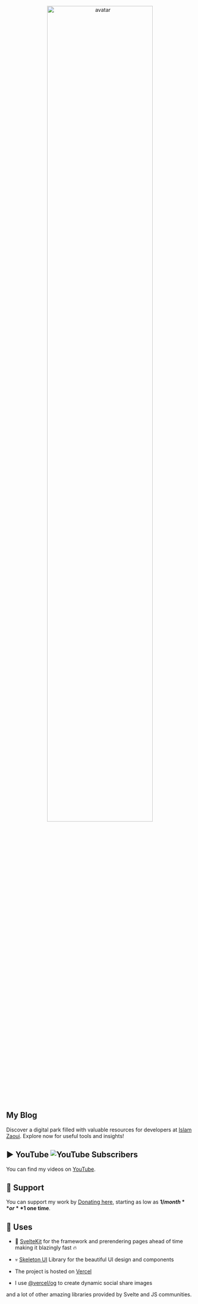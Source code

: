 <br>
<div align="center">
 <img width="75%" src="https://islamzaoui.top/asset/avatar.webp" alt="avatar">
</div>
<br>

## My Blog

Discover a digital park filled with valuable resources for developers at [Islam Zaoui](https://islamzaoui.top/). Explore now for useful tools and insights!

## ▶️ YouTube ![YouTube Subscribers](https://img.shields.io/youtube/channel/subscribers/UCIFxtpdlatULASQ8Sv3RFfA)


You can find my videos on [YouTube](https://www.youtube.com/@IslamZaoui_).

## 🙏 Support

You can support my work by [Donating here](https://ko-fi.com/islamzaoui), starting as low as **$1/month** or **$1 one time**.

## 🧭 Uses

- 💖 [SvelteKit](https://kit.svelte.dev/) for the framework and prerendering pages ahead of time making it blazingly fast 🔥

- 💀 [Skeleton UI](https://skeleton.dev/) Library for the beautiful UI design and components

- The project is hosted on [Vercel](https://vercel.com/)

- I use [@vercel/og](https://vercel.com/docs/functions/edge-functions/og-image-generation) to create dynamic social share images

and a lot of other amazing libraries provided by Svelte and JS communities.
